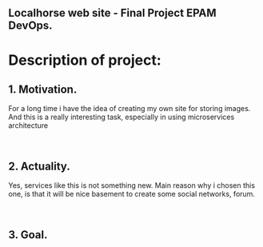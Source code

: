 ## Localhorse web site - Final Project EPAM DevOps.

<h1> Description of project: </h1>

<h2> 1. Motivation.</h2>

For a long time i have the idea of creating my own site for storing images.
And this is a really interesting task, especially in using microservices architecture

<br>
<h2> 2. Actuality. </h2>

Yes, services like this is not something new. Main reason why i chosen this one,
is that it will be nice basement to create some social networks, forum.

<br>
<h2> 3. Goal. </h2>




